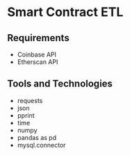# Smart Contract ETL

## Requirements
- Coinbase API
- Etherscan API 

## Tools and Technologies
- requests
- json
- pprint
- time
- numpy 
- pandas as pd
- mysql.connector
